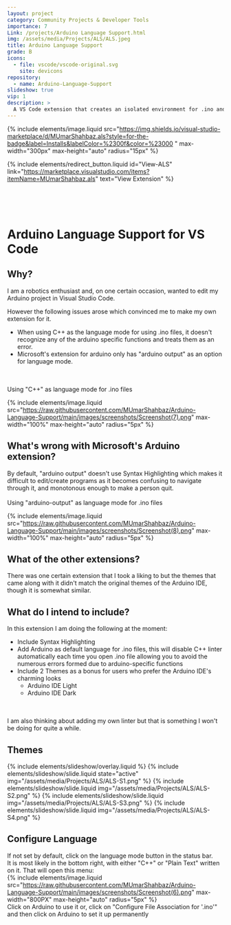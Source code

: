 ```yaml
---
layout: project
category: Community Projects & Developer Tools
importance: 7
Link: /projects/Arduino Language Support.html
img: /assets/media/Projects/ALS/ALS.jpeg
title: Arduino Language Support
grade: B
icons:
  - file: vscode/vscode-original.svg
    site: devicons
repository:
  - name: Arduino-Language-Support
slideshow: true
vip: 1
description: >
  A VS Code extension that creates an isolated environment for .ino and .cpp files. Prevents conflicts with C++ linters and extensions while providing Arduino-specific syntax highlighting and two custom themes. 4.1K Installs in 7 months.
---
```


{% include elements/image.liquid src="https://img.shields.io/visual-studio-marketplace/d/MUmarShahbaz.als?style=for-the-badge&label=Installs&labelColor=%2300f&color=%23000
" max-width="300px" max-height="auto" radius="15px" %}

{% include elements/redirect_button.liquid id="View-ALS" link="https://marketplace.visualstudio.com/items?itemName=MUmarShahbaz.als" text="View Extension" %}

<br><br><br>

# Arduino Language Support for VS Code
## Why?
I am a robotics enthusiast and, on one certain occasion, wanted to edit my Arduino project in Visual Studio Code.

However the following issues arose which convinced me to make my own extension for it.
- When using C++ as the language mode for using .ino files, it doesn't recognize any of the arduino specific functions and treats them as an error.
- Microsoft's extension for arduino only has "arduino output" as an option for language mode. 
<br>
<br>
Using "C++" as language mode for .ino files

{% include elements/image.liquid src="https://raw.githubusercontent.com/MUmarShahbaz/Arduino-Language-Support/main/images/screenshots/Screenshot(7).png" max-width="100%" max-height="auto" radius="5px" %}

## What's wrong with Microsoft's Arduino extension?
By default, "arduino output" doesn't use Syntax Highlighting which makes it difficult to edit/create programs as it becomes confusing to navigate through it, and monotonous enough to make a person quit.
<br>
<br>
Using "arduino-output" as language mode for .ino files

{% include elements/image.liquid src="https://raw.githubusercontent.com/MUmarShahbaz/Arduino-Language-Support/main/images/screenshots/Screenshot(8).png" max-width="100%" max-height="auto" radius="5px" %}

## What of the other extensions?
There was one certain extension that I took a liking to but the themes that came along with it didn't match the original themes of the Arduino IDE, though it is somewhat similar.

## What do I intend to include?
In this extension I am doing the following at the moment:
- Include Syntax Highlighting
- Add Arduino as default language for .ino files, this will disable C++ linter automatically each time you open .ino file allowing you to avoid the numerous errors formed due to arduino-specific functions
- Include 2 Themes as a bonus for users who prefer the Arduino IDE's charming looks
    - Arduino IDE Light
    - Arduino IDE Dark
<br>
<br>
I am also thinking about adding my own linter but that is something I won't be doing for quite a while.

## Themes

<div class="slideshow-container">
{% include elements/slideshow/overlay.liquid %}
{% include elements/slideshow/slide.liquid state="active" img="/assets/media/Projects/ALS/ALS-S1.png" %}
{% include elements/slideshow/slide.liquid img="/assets/media/Projects/ALS/ALS-S2.png" %}
{% include elements/slideshow/slide.liquid img="/assets/media/Projects/ALS/ALS-S3.png" %}
{% include elements/slideshow/slide.liquid img="/assets/media/Projects/ALS/ALS-S4.png" %}
</div>

## Configure Language
If not set by default, click on the language mode button in the status bar.<br> It is most likely in the bottom right, with either "C++" or "Plain Text" written on it.
That will open this menu:<br>
{% include elements/image.liquid src="https://raw.githubusercontent.com/MUmarShahbaz/Arduino-Language-Support/main/images/screenshots/Screenshot(6).png" max-width="800PX" max-height="auto" radius="5px" %}<br>
Click on Arduino to use it or, click on "Configure File Association for '.ino'" and then click on Arduino to set it up permanently